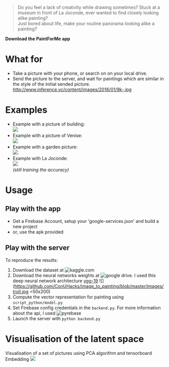 > Do you feel a lack of creativity while drawing sometimes? 
> Stuck at a museum in front of La Joconde, ever wanted to find closely looking alike painting?  
> Just bored about life, make your routine panorama looking alike a painting?  

__Download the PaintForMe app__

# What for
* Take a picture with your phone, or search on on your local drive. 
* Send the picture to the server, and wait for paintings which are similar in the style of the initial sended picture.
http://www.inference.vc/content/images/2016/01/9k-.jpg

# Examples
* Example with a picture of building:  
![](https://github.com/ConUHacks/image_to_painting/blob/master/demos/demo1.gif)
* Example with a picture of Venise:  
![](https://github.com/ConUHacks/image_to_painting/blob/master/demos/demo2.gif)
* Example with a garden picture:  
![](https://github.com/ConUHacks/image_to_painting/blob/master/demos/demo3.gif)
* Example with La Joconde:  
![](https://github.com/ConUHacks/image_to_painting/blob/master/demos/demo4.gif)  
_(still training the accuracy)_

# Usage
## Play with the app
* Get a Firebase Account, setup your 'google-services.json' and build a new project
* or, use the apk provided

## Play with the server
To reproduce the results:  
1. Download the dataset at ![kaggle.com](https://www.kaggle.com/c/painter-by-numbers/data)  
2. Download the neural networks weights at ![google drive](https://drive.google.com/file/d/0Bz7KyqmuGsilZ2RVeVhKY0FyRmc/view). I used this deep neural network architecture [vgg-19](https://arxiv.org/abs/1409.1556 )
![](https://github.com/ConUHacks/image_to_painting/blob/master/images/troll.jpg =50x200)  
3. Compute the vector representation for painting using ```script_python/model.py```  
4. Set Firebase config credentials in the ```backend.py```. For more information about the api, I used ![pyrebase](https://github.com/thisbejim/Pyrebase#database)  
5. Launch the server with ```python backend.py```  

# Visualisation of the latent space
Visualisation of a set of pictures using PCA algorithm and tensorboard Embedding
![](https://github.com/ConUHacks/image_to_painting/blob/master/demos/visualisation.gif)


